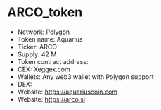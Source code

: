 # ARCO_token

* Network: Polygon
* Token name: Aquarius
* Ticker: ARCO
* Supply: 42 M
* Token contract address: 
* CEX: Xeggex.com
* Wallets: Any web3 wallet with Polygon support
* DEX:
* Website: https://aquariuscoin.com
* Website: https://arco.si
  
